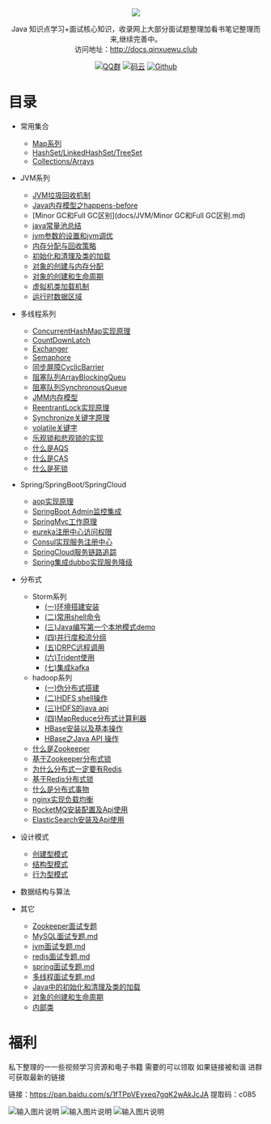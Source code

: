 

<div align="center">  
<img src="https://images.gitee.com/uploads/images/2019/0103/191141_7edb20c3_1478371.png" width=""/>
</br>


Java 知识点学习+面试核心知识，收录网上大部分面试题整理加看书笔记整理而来,继续完善中。
<br/>
访问地址：http://docs.qinxuewu.club


[![QQ群](https://img.shields.io/badge/QQ%E7%BE%A4-924715723-yellowgreen.svg)](https://jq.qq.com/?_wv=1027&k=5PIRvFq)
[![码云](https://img.shields.io/badge/Gitee-%E7%A0%81%E4%BA%91-yellow.svg)](https://gitee.com/qinxuewu)
[![Github](https://img.shields.io/badge/Github-Github-red.svg)](https://github.com/a870439570)
</div>

# 目录
- 常用集合
  - [Map系列](docs/collections/Map.md)
  - [HashSet/LinkedHashSet/TreeSet](docs/collections/set.md)
  - [Collections/Arrays](docs/collections/Collections-Arrays.md)


- JVM系列
  - [JVM垃圾回收机制](docs/JVM/JVM垃圾回收机制.md)
  - [Java内存模型之happens-before](docs/JVM/Java内存模型之happens-before.md)
  - [Minor GC和Full GC区别](docs/JVM/Minor GC和Full GC区别.md)
  - [java常量池总结](docs/JVM/java常量池总结.md)
  - [jvm参数的设置和jvm调优](docs/JVM/jvm参数的设置和jvm调优.md)
  - [内存分配与回收策略](docs/JVM/内存分配与回收策略.md)
  - [初始化和清理及类的加载](docs/JVM/初始化和清理及类的加载.md)
  - [对象的创建与内存分配](docs/JVM/对象的创建与内存分配.md)
  - [对象的创建和生命周期](docs/JVM/对象的创建和生命周期.md)
  - [虚拟机类加载机制](docs/JVM/虚拟机类加载机制.md)
  - [运行时数据区域](docs/JVM/运行时数据区域.md)
  
- 多线程系列
  - [ConcurrentHashMap实现原理](docs/Thread/ConcurrentHashMap实现原理.md)
  - [CountDownLatch](docs/Thread/CountDownLatch.md)
  - [Exchanger](docs/Thread/Exchanger.md)
  - [Semaphore](docs/Thread/Semaphore.md)
  - [同步屏障CyclicBarrier](Thread/同步屏障CyclicBarrier.md)
  - [阻塞队列ArrayBlockingQueu](docs/Thread/J.U.C之阻塞队列(ArrayBlockingQueu).md)
  - [阻塞队列SynchronousQueue](docs/Thread/JUC之阻塞队列(SynchronousQueue).md)
  - [JMM内存模型](docs/Thread/JMM内存模型.md)
  - [ReentrantLock实现原理](docs/Thread/ReentrantLock实现原理.md)
  - [Synchronize关键字原理](docs/Thread/Synchronize关键字原理.md)
  - [volatile关键字](docs/Thread/volatile关键字.md)
  - [乐观锁和悲观锁的实现](docs/Thread/乐观锁和悲观锁的实现.md)
  - [什么是AQS](docs/Thread/什么是AQS.md)
  - [什么是CAS](docs/Thread/什么是CAS.md)
  - [什么是死锁](docs/Thread/什么是死锁.md)
  
  
  
- Spring/SpringBoot/SpringCloud
  - [aop实现原理](docs/Spring/aop.md)
  - [SpringBoot Admin监控集成](docs/Spring/SpringBootAdmin.md)
  - [SpringMvc工作原理](docs/Spring/SpringMvc.md)
  - [eureka注册中心访问权限](docs/Spring/eureka注册中心访问权限.md)
  - [Consul实现服务注册中心](docs/Spring/Consul实现服务注册中心.md)
  - [SpringCloud服务链路追踪](docs/Spring/Springcloud服务链路追踪.md)
  - [Spring集成dubbo实现服务降级](docs/Spring/Spring集成dubbo集群实现服务降级.md)

- 分布式
     - Storm系列
         - [(一)环境搭建安装](docs/storm/storm01.md)
         - [(二)常用shell命令](docs/storm/storm02.md)
         - [(三)Java编写第一个本地模式demo](docs/storm/storm03.md)
         - [(四)并行度和流分组](docs/storm/storm04.md)
         - [(五)DRPC远程调用](docs/storm/storm05.md)
         - [(六)Trident使用](docs/storm/storm06.md)
         - [(七)集成kafka](docs/storm/storm07.md)
     - hadoop系列
         - [(一)伪分布式搭建](docs/hadoop/hadoop01.md)
         - [(二)HDFS shell操作](docs/hadoop/hadoop02.md)
         - [(三)HDFS的java api](docs/hadoop/hadoop03.md)
         - [(四)MapReduce分布式计算利器](docs/hadoop/hadoop04.md)
         - [HBase安装以及基本操作](docs/hadoop/hbase01.md)
         - [HBase之Java API 操作](docs/hadoop/hbase02.md)
     - [什么是Zookeeper](docs/distributed/Zookeeper.md)
     - [基于Zookeeper分布式锁](docs/distributed/Zookeeper_lock.md)
     - [为什么分布式一定要有Redis](docs/distributed/Redis01.md)
     - [基于Redis分布式锁](docs/distributed/Redis02.md)
     - [什么是分布式事物](docs/distributed/Transactional.md)
     - [nginx实现负载均衡](docs/distributed/nginx.md)
     - [RocketMQ安装配置及Api使用](docs/distributed/RocketMQ.md)
     - [ElasticSearch安装及Api使用](docs/distributed/ElasticSearch.md)



- 设计模式
  - [创建型模式](docs/DesignPatterns/创建型模式.md)
  - [结构型模式](docs/DesignPatterns/结构型模式.md)
  - [行为型模式](docs/DesignPatterns/行为型模式.md)
  
- 数据结构与算法


- 其它
    - [Zookeeper面试专题](docs/其它/Zookeeper面试专题.md)
    - [MySQL面试专题.md](docs/其它/MySQL.md)
    - [jvm面试专题.md](docs/其它/jvm.md)
    - [redis面试专题.md](docs/其它/redis面试.md)
    - [spring面试专题.md](docs/其它/spring.md)
    - [多线程面试专题.md](docs/其它/多线程.md)
    - [Java中的初始化和清理及类的加载](docs/其它/Java中的初始化和清理及类的加载.md)
    - [对象的创建和生命周期](docs/其它/对象的创建和生命周期.md)
    - [内部类](docs/其它/内部类.md)

# 福利
私下整理的一一些视频学习资源和电子书籍 需要的可以领取 如果链接被和谐 进群可获取最新的链接

链接：https://pan.baidu.com/s/1fTPpVEyxeq7gqK2wAkJcJA 
提取码：c085 

![输入图片说明](https://images.gitee.com/uploads/images/2019/0103/172234_2729e193_1478371.png "屏幕截图.png")
![输入图片说明](https://images.gitee.com/uploads/images/2019/0103/172245_626092bf_1478371.png "屏幕截图.png")
![输入图片说明](https://images.gitee.com/uploads/images/2019/0103/172301_a461a114_1478371.png "屏幕截图.png")
